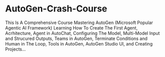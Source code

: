 # AutoGen-Crash-Course
This Is A Comprehensive Course Mastering AutoGen (Microsoft Popular Agentic AI Framework) Learning How To Create The First Agent, Acrhitecture, Agent in AutoChat, Configuring The Model, Multi-Model Input and Strucured Outputs, Teams in AutoGen, Terminate Conditions and Human in The Loop, Tools in AutoGen, AutoGen Studio UI, and Creating Projects...
